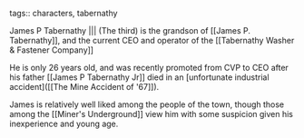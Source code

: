 tags:: characters, tabernathy

James P Tabernathy ||| (The third) is the grandson of [[James P. Tabernathy]], and the current CEO and operator of the [[Tabernathy Washer & Fastener Company]]

He is only 26 years old, and was recently promoted from CVP to CEO after his father [[James P Tabernathy Jr]] died in an [unfortunate industrial accident]([[The Mine Accident of '67]]).

James is relatively well liked among the people of the town, though those among the [[Miner's Underground]] view him with some suspicion given his inexperience and young age.
